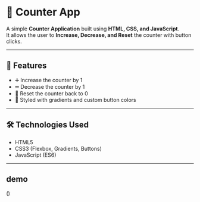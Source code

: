 # 🔢 Counter App

A simple **Counter Application** built using **HTML, CSS, and JavaScript**.  
It allows the user to **Increase, Decrease, and Reset** the counter with button clicks.  

---

## 🚀 Features
- ➕ Increase the counter by 1  
- ➖ Decrease the counter by 1  
- 🔄 Reset the counter back to 0  
- 🎨 Styled with gradients and custom button colors  

---
## 🛠️ Technologies Used
- HTML5
- CSS3 (Flexbox, Gradients, Buttons)
- JavaScript (ES6)
  
---
## demo
()

